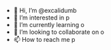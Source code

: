 - 👋 Hi, I’m @excalidumb
- 👀 I’m interested in p
- 🌱 I’m currently learning o
- 💞️ I’m looking to collaborate on o
- 📫 How to reach me p

<!---
excalidumb/excalidumb is a ✨ special ✨ repository because its `README.md` (this file) appears on your GitHub profile.
You can click the Preview link to take a look at your changes.
--->
